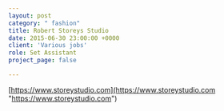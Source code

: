 ```yaml
---
layout: post
category: " fashion"
title: Robert Storeys Studio
date: 2015-06-30 23:00:00 +0000
client: 'Various jobs'
role: Set Assistant
project_page: false

---
```

[https://www.storeystudio.com](https://www.storeystudio.com "https://www.storeystudio.com")